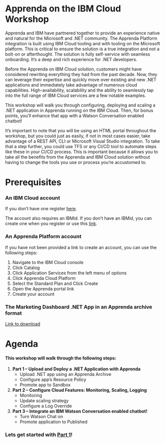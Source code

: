 # Apprenda on the IBM Cloud Workshop
Apprenda and IBM have partnered together to provide an experience native and natural for the Microsoft and .NET community. The Apprenda Platform integration is built using IBM Cloud tooling and with tooling on the Microsoft platform.  This is critical to ensure the solution is a true integration and not a bolt-on or afterthought. The solution is fully self-service with seamless onboarding. It’s a deep and rich experience for .NET developers.

Before the Apprenda on IBM Cloud solution, customers might have considered rewriting everything they had from the past decade.  Now, they can leverage their expertise and quickly move over existing and new .NET applications and immediately take advantage of numerous cloud capabilities.  High-availability, scalability and the ability to seamlessly tap into the full range of IBM Cloud services are a few notable examples. 

This workshop will walk you through configuring, deploying and scaling a .NET application in Apprenda running on the IBM Cloud.  Then, for bonus points, you’ll enhance that app with a Watson Conversation enabled chatbot! 

It’s important to note that you will be using an HTML portal throughout the workshop, but you could just as easily, if not in most cases easier, take advantage of a REST API, CLI or Microsoft Visual Studio integration.  To take that a step further, you could use TFS or any CI/CD tool to automate steps like these in your CI/CD process.  This is important because it allows you to take all the benefits from the Apprenda and IBM Cloud solution without having to change the tools you use or process you’re accustomed to. 

# Prerequisites

### An IBM Cloud account  
If you don't have one register [here](https://www.google.com/url?sa=t&rct=j&q=&esrc=s&source=web&cd=1&cad=rja&uact=8&ved=0ahUKEwjw6eD4nc7XAhUK64MKHeyHBlIQFggoMAA&url=https%3A%2F%2Fconsole.bluemix.net%2Fregistration%2F&usg=AOvVaw3eiPyFAhSRwvjqm8mH1os0).

The account also requires an IBMid.  If you don’t have an IBMid, you can create one when you register or use this [link](https://www.google.com/url?sa=t&rct=j&q=&esrc=s&source=web&cd=2&cad=rja&uact=8&ved=0ahUKEwjw6eD4nc7XAhUK64MKHeyHBlIQFgguMAE&url=https%3A%2F%2Fwww.ibm.com%2Faccount%2Fus-en%2Fsignup%2Fregister.html&usg=AOvVaw3I0OTmS6B2yVIS539FjYTQ).

### An Apprenda Platform account  
If you have not been provided a link to create an account, you can use the following steps:
1. Navigate to the IBM Cloud console
2. Click Catalog
3. Click Application Services from the left menu of options
4. Click Apprenda Cloud Platform 
5. Select the Standard Plan and Click Create
6. Open the Apprenda portal link
7. Create your account

### The Marketing Dashboard .NET App in an Apprenda archive format
[Link to download](https://github.com/apprenda/apprenda-ibm-cloud-workshop/raw/master/Marketing-Dashboard-Archive.zip)

# Agenda
#### This workshop will walk through the following steps:
1. **Part 1 – Upload and Deploy a .NET Application with Apprenda**
   - Upload .NET app using an Apprenda Archive	
   - Configure app’s Resource Policy
   - Promote app to Sandbox
2. **Part 2 – Configure Cloud Features: Monitoring, Scaling, Logging**
   - Monitoring
   - Update scaling strategy
   - Configure a Log Override
3. **Part 3 – Integrate an IBM Watson Conversation enabled chatbot!**
   - Turn Watson Chat on
   - Promote application to Published 

### Lets get started with [Part 1](https://github.com/apprenda/apprenda-ibm-cloud-workshop/wiki/Part-1)!
